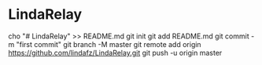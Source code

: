# LindaRelay
cho "# LindaRelay" >> README.md
git init
git add README.md
git commit -m "first commit"
git branch -M master
git remote add origin https://github.com/lindafz/LindaRelay.git
git push -u origin master
